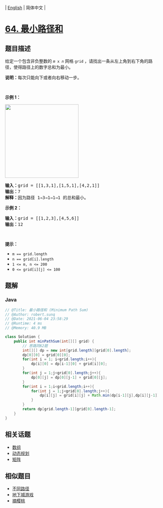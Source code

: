 
| [English](README_EN.md) | 简体中文 |

# [64. 最小路径和](https://leetcode.cn//problems/minimum-path-sum/)

## 题目描述

<p>给定一个包含非负整数的 <code><em>m</em> x <em>n</em></code> 网格 <code>grid</code> ，请找出一条从左上角到右下角的路径，使得路径上的数字总和为最小。</p>

<p><strong>说明：</strong>每次只能向下或者向右移动一步。</p>

<p> </p>

<p><strong>示例 1：</strong></p>
<img alt="" src="https://assets.leetcode.com/uploads/2020/11/05/minpath.jpg" style="width: 242px; height: 242px;" />
<pre>
<strong>输入：</strong>grid = [[1,3,1],[1,5,1],[4,2,1]]
<strong>输出：</strong>7
<strong>解释：</strong>因为路径 1→3→1→1→1 的总和最小。
</pre>

<p><strong>示例 2：</strong></p>

<pre>
<strong>输入：</strong>grid = [[1,2,3],[4,5,6]]
<strong>输出：</strong>12
</pre>

<p> </p>

<p><strong>提示：</strong></p>

<ul>
	<li><code>m == grid.length</code></li>
	<li><code>n == grid[i].length</code></li>
	<li><code>1 <= m, n <= 200</code></li>
	<li><code>0 <= grid[i][j] <= 100</code></li>
</ul>


## 题解


### Java

```Java
// @Title: 最小路径和 (Minimum Path Sum)
// @Author: robert.sunq
// @Date: 2021-06-04 23:58:29
// @Runtime: 4 ms
// @Memory: 40.9 MB

class Solution {
    public int minPathSum(int[][] grid) {
        // 思路同62题
        int[][] dp = new int[grid.length][grid[0].length];
        dp[0][0] = grid[0][0];
        for(int i = 1; i<grid.length;i++){
            dp[i][0] = dp[i-1][0] + grid[i][0];
        }
        for(int j = 1;j<grid[0].length;j++){
            dp[0][j] = dp[0][j-1] + grid[0][j];
        }
        for(int i = 1;i<grid.length;i++){
            for(int j = 1;j<grid[0].length;j++){
                dp[i][j] = grid[i][j] + Math.min(dp[i-1][j],dp[i][j-1]);
            }
        }
        return dp[grid.length-1][grid[0].length-1];
    }
}
```



## 相关话题

- [数组](https://leetcode.cn//tag/array)
- [动态规划](https://leetcode.cn//tag/dynamic-programming)
- [矩阵](https://leetcode.cn//tag/matrix)

## 相似题目


- [不同路径](../unique-paths/README.md)
- [地下城游戏](../dungeon-game/README.md)
- [摘樱桃](../cherry-pickup/README.md)
